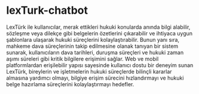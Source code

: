 # lexTurk-chatbot
 LexTürk ile kullanıcılar, merak ettikleri hukuki konularda anında bilgi alabilir, sözleşme veya dilekçe gibi belgelerin özetlerini çıkarabilir ve ihtiyaca uygun şablonlara ulaşarak hukuki süreçlerini kolaylaştırabilir. Bunun yanı sıra, mahkeme dava süreçlerinin takip edilmesine olanak tanıyan bir sistem sunarak, kullanıcıların dava tarihleri, duruşma süreçleri ve hukuki zaman aşımı süreleri gibi kritik bilgilere erişimini sağlar.  Web ve mobil platformlardan erişilebilir yapısı sayesinde kullanıcı dostu bir deneyim sunan LexTürk, bireylerin ve işletmelerin hukuki süreçlerde bilinçli kararlar almasına yardımcı olmayı, bilgiye erişim sürecini hızlandırmayı ve hukuki belge hazırlama süreçlerini kolaylaştırmayı hedefler. 
